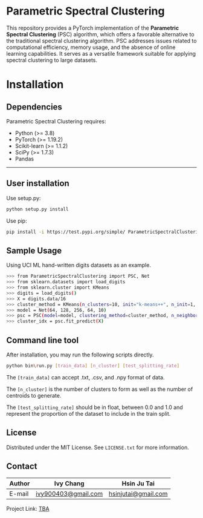 <!-- Parametric Spectral Clustering -->
# Parametric Spectral Clustering

This repository provides a PyTorch implementation of the **Parametric Spectral Clustering** (PSC) algorithm, which offers a favorable alternative to the traditional spectral clustering algorithm. PSC addresses issues related to computational efficiency, memory usage, and the absence of online learning capabilities. It serves as a versatile framework suitable for applying spectral clustering to large datasets.

<!-- PREREQUISITES -->
# Installation
## Dependencies
Parametric Spectral Clustering requires:

* Python (>= 3.8)
* PyTorch (>= 1.19.2)
* Scikit-learn (>= 1.1.2)
* SciPy (>= 1.7.3)
* Pandas

---

<!-- INSTALLATION -->
## User installation

Use setup.py:
```sh
python setup.py install
```

Use pip:
```sh
pip install -i https://test.pypi.org/simple/ ParametricSpectralClustering==0.0.14
```

<!-- SAMPLE USAGE -->
## Sample Usage

Using UCI ML hand-written digits datasets as an example.

```sh
>>> from ParametricSpectralClustering import PSC, Net
>>> from sklearn.datasets import load_digits
>>> from sklearn.cluster import KMeans
>>> digits = load_digits()
>>> X = digits.data/16
>>> cluster_method = KMeans(n_clusters=10, init="k-means++", n_init=1, max_iter=100, algorithm='elkan')
>>> model = Net(64, 128, 256, 64, 10)
>>> psc = PSC(model=model, clustering_method=cluster_method, n_neighbor=10, test_splitting_rate=0, batch_size_data=1797)
>>> cluster_idx = psc.fit_predict(X)
```

<!-- COMMEND LINE TOOL -->
## Command line tool
After installation, you may run the following scripts directly.

```sh
python bin\run.py [train_data] [n_cluster] [test_splitting_rate]
```

The ``[train_data]`` can accept .txt, .csv, and .npy format of data.

The ``[n_cluster]`` is the number of clusters to form as well as the number of centroids to generate.

The ``[test_splitting_rate]`` should be in float, between 0.0 and 1.0 and represent the proportion of the dataset to include in the train split.

<!-- LICENSE -->
## License

Distributed under the MIT License. See `LICENSE.txt` for more information.

<!-- CONTACT -->
## Contact
|Author|Ivy Chang|Hsin Ju Tai|
|---|---|---|
|E-mail|ivy900403@gmail.com|hsinjutai@gmail.com|

Project Link: [TBA](https://github.com/your_username/repo_name)
